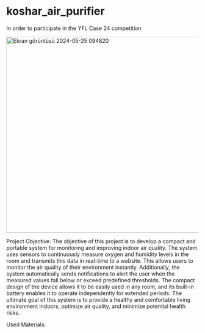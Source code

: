 # koshar_air_purifier
In order to participate in the YFL Case 24 competition





<img width="513" alt="Ekran görüntüsü 2024-05-25 094820" src="https://github.com/alisabourii/koshar_air_purifier/assets/72344723/b42820f7-19c3-4ed1-bfea-ed72bbbcfedf">







Project Objective:
    The objective of this project is to develop a compact and portable system for monitoring and improving indoor air quality. The system uses sensors to continuously measure      oxygen and humidity levels in the room and transmits this data in real-time to a website. This allows users to monitor the air quality of their environment instantly.          Additionally, the system automatically sends notifications to alert the user when the measured values fall below or exceed predefined thresholds. The compact design of the     device allows it to be easily used in any room, and its built-in battery enables it to operate independently for extended periods. The ultimate goal of this system is to       provide a healthy and comfortable living environment indoors, optimize air quality, and minimize potential health risks.




Used Materials:
